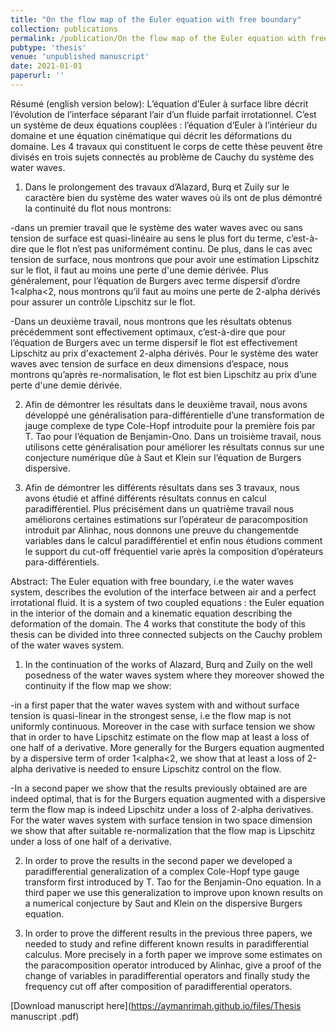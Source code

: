 ```yaml
--- 
title: "On the flow map of the Euler equation with free boundary" 
collection: publications  
permalink: /publication/On the flow map of the Euler equation with free boundary
pubtype: 'thesis'
venue: 'unpublished manuscript'
date: 2021-01-01
paperurl: ''
---
```

Résumé (english version below): L’équation d’Euler à surface libre décrit l’évolution de l’interface séparant l’air d’un fluide parfait irrotationnel. C’est un système de deux équations couplées : l’équation d’Euler à l’intérieur du domaine et une équation cinématique qui décrit les déformations du domaine. Les 4 travaux qui constituent le corps de cette thèse peuvent être divisés en trois sujets connectés au problème de Cauchy du système des water waves.


1) Dans le prolongement des travaux d’Alazard, Burq et Zuily sur le caractère bien du système des water waves où ils ont de plus démontré la continuité du flot nous montrons:

-dans un  premier travail que le système des water waves avec ou sans tension de surface est quasi-linéaire au sens le plus fort du terme, c’est-à-dire que le flot n’est pas uniformément continu. De plus, dans le cas avec tension de surface, nous montrons que pour avoir une estimation Lipschitz sur le flot, il faut au moins une perte d'une demie dérivée. Plus généralement, pour l’équation de Burgers avec terme dispersif d’ordre 1<alpha<2, nous montrons qu’il faut au moins une perte de 2-alpha dérivés pour assurer un contrôle Lipschitz sur le flot.

-Dans un deuxième travail, nous montrons que les résultats obtenus précédemment sont effectivement optimaux, c’est-à-dire que pour l’équation de Burgers avec un
terme dispersif le flot est effectivement Lipschitz au prix d'exactement 2-alpha dérivés. Pour le système des water waves avec tension de surface en deux dimensions d’espace, nous montrons qu’après re-normalisation, le flot est bien Lipschitz au prix d’une perte d'une demie dérivée.


2) Afin de démontrer les résultats dans le deuxième travail, nous avons développé une généralisation para-différentielle d’une transformation de jauge complexe de type Cole-Hopf introduite pour la première fois par T. Tao pour l’équation de Benjamin-Ono. Dans un troisième travail, nous utilisons cette généralisation pour améliorer les résultats connus sur une conjecture numérique dûe à Saut et Klein sur l’équation de Burgers dispersive.


3) Afin de démontrer les différents résultats dans ses 3 travaux, nous avons étudié et affiné différents résultats connus en calcul paradifférentiel. Plus précisément dans un quatrième travail nous améliorons certaines estimations sur l’opérateur de paracomposition introduit par Alinhac, nous donnons une preuve du changementde variables dans le calcul paradifférentiel et enfin nous étudions comment le support du cut-off fréquentiel varie après la composition d’opérateurs para-différentiels.




Abstract: The Euler equation with free boundary, i.e the water waves system, describes the evolution of the interface between air and a perfect irrotational fluid. It is a system of two coupled equations : the Euler equation in the interior of the domain and a kinematic equation describing the deformation of the domain. The 4 works that constitute the body of this thesis can be divided into three connected subjects on the Cauchy problem of the water waves system.


1) In the continuation of the works of Alazard, Burq and Zuily on the well posedness of the water waves system where they moreover showed the continuity if the flow map we show:

-in a first paper that the water waves system with and without surface tension is quasi-linear in the strongest sense, i.e the flow map is not uniformly continuous. Moreover in the case with surface tension we show that in order to have Lipschitz estimate on the flow map at least a loss of one half of a derivative. More generally for the Burgers equation augmented by a dispersive term of order 1<alpha<2, we show that at least a loss of 2-alpha derivative is needed to ensure Lipschitz control on the flow.

-In a second paper we show that the results previously obtained are are indeed optimal, that is for the Burgers equation augmented with a dispersive term the flow map is indeed  Lipschitz under a loss of 2-alpha derivatives. For the water waves system with surface tension in two space dimension we show that after suitable re-normalization that the flow map is Lipschitz under a loss of one half of a derivative.


2) In order to prove the results in the second paper we developed a paradifferential generalization of a complex Cole-Hopf type gauge transform first introduced by T. Tao for the Benjamin-Ono equation. In a third paper we use this generalization to improve upon known results on a numerical conjecture by Saut and Klein on the dispersive Burgers equation.


3) In order to prove the different results in the previous three papers, we needed to study and refine different known results in paradifferential calculus. More precisely in a forth paper we improve some estimates on the paracomposition operator introduced by Alinhac, give a proof of the change of variables in paradifferential operators and finally study the frequency cut off after composition of paradifferential operators.
 
[Download manuscript here](https://aymanrimah.github.io/files/Thesis manuscript .pdf)
<!---
The thesis defense will take place on Thursday the 17th of june 2021 at 14h30 Paris time.
and will be streamed live at the following adress:
https://webdiff.math.u-psud.fr/5cdd811151436403ed0d9904
[Download paper here](https://aymanrimah.github.io/files/Thesis manuscript .pdf)
 --->
 
